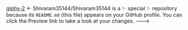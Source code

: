 [giphy-2](https://user-images.githubusercontent.com/72804081/189071461-03543740-abdb-4512-b7a6-0b425631bba5.gif)
<-
Shivaram35144/Shivaram35144 is a ✨ special ✨ repository because its `README.md` (this file) appears on your GitHub profile.
You can click the Preview link to take a look at your changes.
--->
